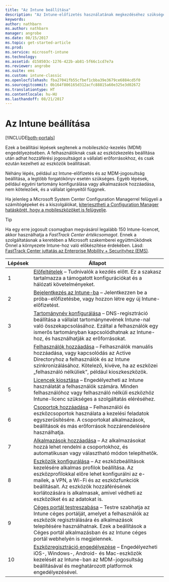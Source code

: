 ```yaml
---
title: "Az Intune beállítása"
description: "Az Intune-előfizetés használatának megkezdéséhez szükséges követelmények és előfeltételek"
keywords: 
author: nathbarn
ms.author: nathbarn
manager: angrobe
ms.date: 08/15/2017
ms.topic: get-started-article
ms.prod: 
ms.service: microsoft-intune
ms.technology: 
ms.assetid: d158503c-1276-422b-ab81-5f66c1cd7e7a
ms.reviewer: angrobe
ms.suite: ems
ms.custom: intune-classic
ms.openlocfilehash: fba27041fb55cfbef1cbba39e3679ce6884cd5f0
ms.sourcegitcommit: 0b164f806165d312acfc88815a60e325e3d02672
ms.translationtype: HT
ms.contentlocale: hu-HU
ms.lasthandoff: 08/21/2017
---
```

# <a name="set-up-intune"></a>Az Intune beállítása

[!INCLUDE[both-portals](./includes/note-for-both-portals.md)]

Ezek a beállítási lépések segítenek a mobileszköz-kezelés (MDM) engedélyezésében. A felhasználóknak csak az eszközkezelés beállítása után adhat hozzáférési jogosultságot a vállalati erőforrásokhoz, és csak ezután kezelheti az eszközök beállításait.

Néhány lépés, például az Intune-előfizetés és az MDM-jogosultság beállítása, a legtöbb forgatókönyv esetén szükséges. Egyéb lépések, például egyéni tartomány konfigurálása vagy alkalmazások hozzáadása, nem kötelezőek, és a vállalat igényeitől függnek.

Ha jelenleg a Microsoft System Center Configuration Managerrel felügyeli a számítógépeket és a kiszolgálókat, [kiterjesztheti a Configuration Manager hatáskörét, hogy a mobileszközöket is felügyelje](https://docs.microsoft.com/sccm/mdm/understand/choose-between-standalone-intune-and-hybrid-mobile-device-management).

>[!TIP]
>Ha egy erre jogosult csomagban megvásárol legalább 150 Intune-licencet, akkor használhatja a *FastTrack Center értékcsomagot*. Ennek a szolgáltatásnak a keretében a Microsoft szakemberei együttműködnek Önnel a környezete Intune-hoz való előkészítése érdekében. Lásd: [FastTrack Center juttatás az Enterprise Mobility + Securityhez (EMS)](https://docs.microsoft.com/enterprise-mobility-security/Solutions/enterprise-mobility-fasttrack-program).



| Lépések | Állapot  |
| ------------- |-------------|
| 1  | [Előfeltételek](supported-devices-browsers.md) – Tudnivalók a kezdés előtt. Ez a szakasz tartalmazza a támogatott konfigurációkat és a hálózati követelményeket.|
| 2 |  [Bejelentkezés az Intune-ba](account-sign-up.md) – Jelentkezzen be a próba-előfizetésbe, vagy hozzon létre egy új Intune-előfizetést. |  
| 3 | [Tartománynév konfigurálása](custom-domain-name-configure.md) – DNS-regisztráció beállítása a vállalat tartománynevének Intune-nal való összekapcsolásához. Ezáltal a felhasználók egy ismerős tartományban kapcsolódhatnak az Intune-hoz, és használhatják az erőforrásokat.  |
| 4 | [Felhasználók hozzáadása](users-add.md) – Felhasználók manuális hozzáadása, vagy kapcsolódás az Active Directoryhoz a felhasználók és az Intune szinkronizálásához. Kötelező, kivéve, ha az eszközei „felhasználó nélküliek”, például kioszkeszközök. |
| 5 | [Licencek kiosztása](licenses-assign.md) – Engedélyezheti az Intune használatát a felhasználók számára. Minden felhasználóhoz vagy felhasználó nélküli eszközhöz Intune-licenc szükséges a szolgáltatás eléréséhez.|
| 6 |  [Csoportok hozzáadása](groups-add.md) – Felhasználói és eszközcsoportok használata a kezelési feladatok egyszerűsítésére. A csoportokat alkalmazások, beállítások és más erőforrások hozzárendelésére használhatja. |
| 7 | [Alkalmazások hozzáadása](apps-add.md) – Az alkalmazásokat hozzá lehet rendelni a csoportokhoz, és automatikusan vagy választható módon telepíthetők. |
| 8 | [Eszközök konfigurálása](device-profiles.md) – Az eszközbeállítások kezelésére alkalmas profilok beállítása. Az eszközprofilokkal előre lehet konfigurálni az e-mailek, a VPN, a Wi-Fi és az eszközfunkciók beállításait. Az eszközök hozzáférésének korlátozására is alkalmasak, amivel védheti az eszközöket és az adatokat is.  |
| 9 | [Céges portál testreszabása](company-portal-app.md) – Testre szabhatja az Intune céges portálját, amelyet a felhasználók az eszközök regisztrálására és alkalmazások telepítésére használhatnak. Ezek a beállítások a Céges portál alkalmazásban és az Intune céges portál webhelyén is megjelennek. |
| 10 | [Eszközregisztráció engedélyezése](mdm-authority-set.md) – Engedélyezheti iOS-, Windows-, Android- és Mac-eszközök kezelését az Intune-ban az MDM-jogosultság beállításával és meghatározott platformok engedélyezésével. |
